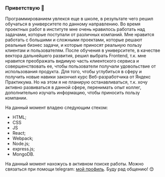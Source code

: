 ### Приветствую 👋

Программированием увлекся еще в школе, в результате чего решил обучаться в университете по данному направлению. Во время проектных работ в институте мне очень нравилось работать над задачами, которые поступали от различных компаний. Мне нравится работать с большими и сложными проектами, которые решают реальные бизнес задачи, и которые приносят реальную пользу клиентам и пользователям. После обучения в университете, в качестве вектора дальнейшего развития, решил выбрать Frontend, т.к. мне нравится преображать видимую часть клиентского сервиса и совершенствовать ее, чтобы пользователи получали удовольствие от использования продукта. Для того, чтобы углубиться в сферу и получить новые навики закончил курс Веб-разработчика от Яндекс Практикума. Но на этом я не планирую останавливаться, т.к. хочу активно развиваться в данной сфере, перенимать опыт коллег, дополнительно изучать информацию, чтобы приносить пользу компании.

На данный момент владею следующим стеком:
- HTML;
- CSS
- JS
- React;
- Webpack;
- Node.js;
- express.js;
- MongoDB.

На данный момент нахожусь в активном поиске работы. Можно связаться при помощи telegram: [мой профиль](https://t.me/max_ate_sun). Буду рад общению! :blush:
